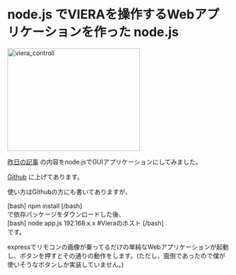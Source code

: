 node.js でVIERAを操作するWebアプリケーションを作った
node.js
=====
<a href="http://manaten.net/wp-content/uploads/2013/10/viera_controll.png"><img src="http://manaten.net/wp-content/uploads/2013/10/viera_controll-300x233.png" alt="viera_controll" width="300" height="233" class="aligncenter size-medium wp-image-793" /></a>

[昨日の記事](http://manaten.net/archives/781) の内容をnode.jsでGUIアプリケーションにしてみました。

[Github](https://github.com/manaten/viera-controll) に上げてあります。

使い方はGithubの方にも書いてありますが、
<div>[bash]
npm install
[/bash]</div>
で依存パッケージをダウンロードした後、

<div>[bash]
node app.js 192.168.x.x #Vieraのホスト
[/bash]</div>
です。

expressでリモコンの画像が乗ってるだけの単純なWebアプリケーションが起動し、ボタンを押すとその通りの動作をします。(ただし、面倒であったので僕が使いそうなボタンしか実装していません。)
